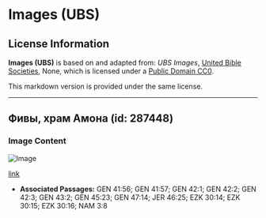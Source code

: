 # Images (UBS)

## License Information

**Images (UBS)** is based on and adapted from: _UBS Images_, [United Bible Societies](https://unitedbiblesocieties.org/), None, which is licensed under a [Public Domain CC0](https://creativecommons.org/public-domain/cc0/).

This markdown version is provided under the same license.



--------------------------------

## Фивы, храм Амона (id: 287448)

### Image Content

![Image](https://cdn.aquifer.bible/aquifer-content/resources/Media/WEB-0866_thebes_temple_of_amon.jpg)

[link](https://cdn.aquifer.bible/aquifer-content/resources/Media/WEB-0866_thebes_temple_of_amon.jpg)

* **Associated Passages:** GEN 41:56; GEN 41:57; GEN 42:1; GEN 42:2; GEN 42:3; GEN 43:2; GEN 45:23; GEN 47:14; JER 46:25; EZK 30:14; EZK 30:15; EZK 30:16; NAM 3:8


